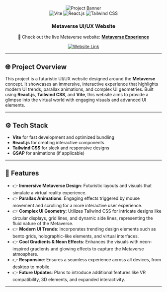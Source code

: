 <div align="center">
  <br />
<!--     <a href="https://youtu.be/B91wc5dCEBA" target="_blank"> -->
      <img src="C:\Users\Yogesh\OneDrive\Documents\project2\public\Screenshot 2024-12-13 165018.png" alt="Project Banner" style="max-width: 100%; height: auto;">
    </a>
  <br />

  <div>
    <img src="https://img.shields.io/badge/-Vite-black?style=for-the-badge&logoColor=white&logo=vite&color=646CFF" alt="Vite" />
    <img src="https://img.shields.io/badge/-React_JS-black?style=for-the-badge&logoColor=white&logo=react&color=61DAFB" alt="React.js" />
    <img src="https://img.shields.io/badge/-Tailwind_CSS-black?style=for-the-badge&logoColor=white&logo=tailwindcss&color=06B6D4" alt="Tailwind CSS" />
  </div>

  <h3 align="center">Metaverse UI/UX Website</h3>

  <p align="center">
    🚀 Check out the live Metaverse website: <a href="https://metaverse-yourprojectlink.vercel.app/" target="_blank"><strong>Metaverse Experience</strong></a>
  </p>

  <a href="https://metaverse-yourprojectlink.vercel.app/" target="_blank">
    <img src="https://img.shields.io/badge/Visit-Website-brightgreen?style=for-the-badge" alt="Website Link" />
  </a>
</div>

---

## 🌐 Project Overview

This project is a futuristic UI/UX website designed around the **Metaverse** concept. It showcases an immersive, interactive experience that highlights modern UI trends, parallax animations, and complex UI geometries. Built using **React.js**, **Tailwind CSS**, and **Vite**, this website aims to provide a glimpse into the virtual world with engaging visuals and advanced UI elements.

---

## ⚙️ Tech Stack

- **Vite** for fast development and optimized bundling
- **React.js** for creating interactive components
- **Tailwind CSS** for sleek and responsive designs
- **GSAP** for animations (if applicable)

---

## 🔋 Features

- 👉 **Immersive Metaverse Design**: Futuristic layouts and visuals that simulate a virtual reality experience.
- 👉 **Parallax Animations**: Engaging effects triggered by mouse movement and scrolling for a more interactive user experience.
- 👉 **Complex UI Geometry**: Utilizes Tailwind CSS for intricate designs like circular displays, grid lines, and dynamic side lines, representing the fluid nature of the Metaverse.
- 👉 **Modern UI Trends**: Incorporates trending design elements such as bento grids, holographic-like elements, and virtual interfaces.
- 👉 **Cool Gradients & Neon Effects**: Enhances the visuals with neon-inspired gradients and glowing effects to capture the Metaverse atmosphere.
- 👉 **Responsive**: Ensures a seamless experience across all devices, from desktop to mobile.
- 👉 **Future Updates**: Plans to introduce additional features like VR compatibility, 3D elements, and expanded interactivity.

---


